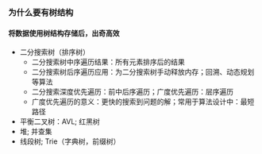 ### 为什么要有树结构

####  将数据使用树结构存储后，出奇高效

- 二分搜索树（排序树）
    - 二分搜索树中序遍历结果：所有元素排序后的结果
    - 二分搜索树后序遍历应用：为二分搜索树手动释放内存；回溯、动态规划等算法 
    - 二分搜索深度优先遍历：前中后序遍历；广度优先遍历：层序遍历
    - 广度优先遍历的意义：更快的搜索到问题的解；常用于算法设计中：最短路径
- 平衡二叉树：AVL; 红黑树
- 堆; 并查集
- 线段树; Trie（字典树，前缀树）